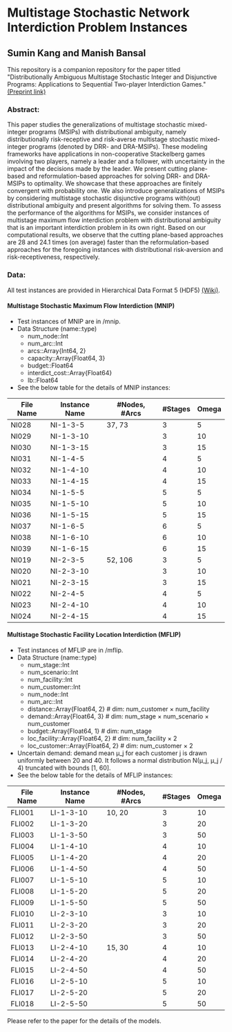# Multistage Stochastic Network Interdiction Problem Instances

## Sumin Kang and Manish Bansal

This repository is a companion repository for the paper titled "Distributionally Ambiguous Multistage Stochastic Integer and Disjunctive Programs: Applications to Sequential Two-player
Interdiction Games." [(Preprint link)](https://optimization-online.org/?p=23320)

### Abstract:
This paper studies the generalizations of multistage stochastic mixed-integer programs (MSIPs) with distributional ambiguity, namely distributionally risk-receptive and risk-averse multistage stochastic mixed-integer programs (denoted by DRR- and DRA-MSIPs). These modeling frameworks have applications in non-cooperative Stackelberg games involving two players, namely a leader and a follower, with uncertainty in the impact of the decisions made by the leader. We present cutting plane-based and reformulation-based approaches for solving DRR- and DRA-MSIPs to optimality. We showcase that these approaches are finitely convergent with probability one. We also introduce generalizations of MSIPs by considering multistage stochastic disjunctive programs with(out) distributional ambiguity and present algorithms for solving them. To assess the performance of the algorithms for MSIPs, we consider instances of multistage maximum flow interdiction problem with distributional ambiguity that is an important interdiction problem in its own right. Based on our computational results, we observe that the cutting plane-based approaches are 28 and 24.1 times (on average) faster than the reformulation-based approaches for the foregoing instances with distributional risk-aversion and risk-receptiveness, respectively. 

### Data:

All test instances are provided in Hierarchical Data Format 5 (HDF5) [(Wiki)](https://en.wikipedia.org/wiki/Hierarchical_Data_Format).

#### Multistage Stochastic Maximum Flow Interdiction (MNIP)
- Test instances of MNIP are in /mnip.
- Data Structure (name::type)
  - num_node::Int
  - num_arc::Int
  - arcs::Array{Int64, 2}
  - capacity::Array{Float64, 3}
  - budget::Float64
  - interdict_cost::Array{Float64}
  - lb::Float64
- See the below table for the details of MNIP instances:

| **File Name** | **Instance Name** | **#Nodes, #Arcs** | **#Stages** | **Omega** |
|---------------|-------------------|-------------------|-------------|-----------|
| NI028         | NI-1-3-5          |            37, 73 |           3 |         5 |
| NI029         | NI-1-3-10         |                   |           3 |        10 |
| NI030         | NI-1-3-15         |                   |           3 |        15 |
| NI031         | NI-1-4-5          |                   |           4 |         5 |
| NI032         | NI-1-4-10         |                   |           4 |        10 |
| NI033         | NI-1-4-15         |                   |           4 |        15 |
| NI034         | NI-1-5-5          |                   |           5 |         5 |
| NI035         | NI-1-5-10         |                   |           5 |        10 |
| NI036         | NI-1-5-15         |                   |           5 |        15 |
| NI037         | NI-1-6-5          |                   |           6 |         5 |
| NI038         | NI-1-6-10         |                   |           6 |        10 |
| NI039         | NI-1-6-15         |                   |           6 |        15 |
| NI019         | NI-2-3-5          |           52, 106 |           3 |         5 |
| NI020         | NI-2-3-10         |                   |           3 |        10 |
| NI021         | NI-2-3-15         |                   |           3 |        15 |
| NI022         | NI-2-4-5          |                   |           4 |         5 |
| NI023         | NI-2-4-10         |                   |           4 |        10 |
| NI024         | NI-2-4-15         |                   |           4 |        15 |

#### Multistage Stochastic Facility Location Interdiction (MFLIP)
- Test instances of MFLIP are in /mflip.
- Data Structure (name::type)
  - num_stage::Int
  - num_scenario::Int
  - num_facility::Int
  - num_customer::Int
  - num_node::Int
  - num_arc::Int
  - distance::Array{Float64, 2}     # dim: num_customer × num_facility
  - demand::Array{Float64, 3}       # dim: num_stage × num_scenario × num_customer
  - budget::Array{Float64, 1}       # dim: num_stage
  - loc_facility::Array{Float64, 2} # dim: num_facility × 2
  - loc_customer::Array{Float64, 2} # dim: num_customer × 2
- Uncertain demand: demand mean μ_j for each customer j is drawn uniformly between 20 and 40. It follows a normal distribution N(μ_j, μ_j / 4) truncated with bounds [1, 60].
- See the below table for the details of MFLIP instances:

| **File Name** | **Instance Name** | **#Nodes, #Arcs** | **#Stages** | **Omega** |
|---------------|-------------------|-------------------|-------------|-----------|
| FLI001        | LI-1-3-10         |            10, 20 |           3 |        10 |
| FLI002        | LI-1-3-20         |                   |           3 |        20 |
| FLI003        | LI-1-3-50         |                   |           3 |        50 |
| FLI004        | LI-1-4-10         |                   |           4 |        10 |
| FLI005        | LI-1-4-20         |                   |           4 |        20 |
| FLI006        | LI-1-4-50         |                   |           4 |        50 |
| FLI007        | LI-1-5-10         |                   |           5 |        10 |
| FLI008        | LI-1-5-20         |                   |           5 |        20 |
| FLI009        | LI-1-5-50         |                   |           5 |        50 |
| FLI010        | LI-2-3-10         |                   |           3 |        10 |
| FLI011        | LI-2-3-20         |                   |           3 |        20 |
| FLI012        | LI-2-3-50         |                   |           3 |        50 |
| FLI013        | LI-2-4-10         |            15, 30 |           4 |        10 |
| FLI014        | LI-2-4-20         |                   |           4 |        20 |
| FLI015        | LI-2-4-50         |                   |           4 |        50 |
| FLI016        | LI-2-5-10         |                   |           5 |        10 |
| FLI017        | LI-2-5-20         |                   |           5 |        20 |
| FLI018        | LI-2-5-50         |                   |           5 |        50 |

Please refer to the paper for the details of the models.